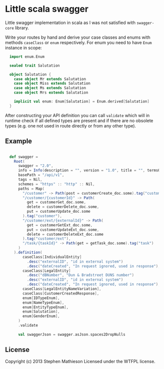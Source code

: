 # Little scala swagger

Little swagger implementation in scala as I was not satisfied with `swagger-core` library.

Write your routes by hand and derive your case classes and enums with methods `caseClass` or `enum` respectively.
For enum you need to have `Enum` instance in scope:
```scala
  import enum.Enum

  sealed trait Salutation

  object Salutation {
    case object Mr extends Salutation
    case object Miss extends Salutation
    case object Ms extends Salutation
    case object Mrs extends Salutation

    implicit val enum: Enum[Salutation] = Enum.derived[Salutation]
  }
```

After constructing your API definition you can call `validate` which will in runtime check if all defined types are 
present and if there are no obsolete types (e.g. one not used in route directly or from any other type).

## Example

```scala

  def swagger =
    Root(
      swagger = "2.0",
      info = Info(description = "", version = "1.0", title = "", termsOfService = ""),
      basePath = "/api/v1",
      tags = Nil,
      schemes = "https" :: "http" :: Nil,
      paths = Map(
        "/customer" -> Path(post = customerCreate_doc.some).tag("customer"),
        "/customer/{customerId}" -> Path(
          get = customerGet_doc.some,
          delete = customerDelete_doc.some,
          put = customerUpdate_doc.some
        ).tag("customer"),
        "/customer/ext/{externalId}" -> Path(
          get = customerGetExt_doc.some,
          put = customerUpdateExt_doc.some,
          delete = customerDeleteExt_doc.some
        ).tag("customer/ext"),
        "/task/{taskId}" -> Path(get = getTask_doc.some).tag("task")
      )
    ).definition(
        caseClass[IndividualEntity]
          .desc("externalID", "id in external system")
          .desc("dateCreated", "In request ignored, used in response"),
        caseClass[LegalEntity]
          .desc("dBNumber", "Dun & Bradstreet DUNS number")
          .desc("externalID", "id in external system")
          .desc("dateCreated", "In request ignored, used in response"),
        caseClass[LegalEntityNameVariation],
        caseClass[CustomerCreatedResponse],
        enum[IDTypeEnum],
        enum[NameTypeEnum],
        enum[EntityTypeEnum],
        enum[Salutation],
        enum[GenderEnum],
      )
      .validate
      
      val swaggerJson = swagger.asJson.spaces2DropNulls
```


## License
Copyright (c) 2013 Stephen Mathieson
Licensed under the WTFPL license.
